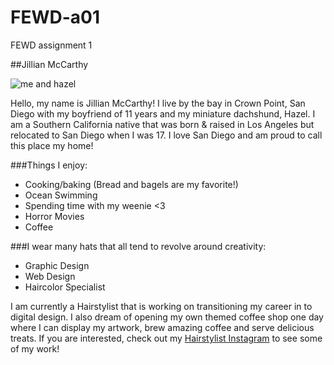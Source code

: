 # FEWD-a01
FEWD assignment 1

##Jillian McCarthy

![me and hazel](https://www.instagram.com/p/BH-1r4tDYYcRhz6pzT8IXUtXIzfUx8hibF5U-80/)

Hello, my name is Jillian McCarthy! I live by the bay in Crown Point, San Diego with my boyfriend of 11 years and my miniature dachshund, Hazel. I am a Southern California native that was born & raised in Los Angeles but relocated to San Diego when I was 17. I love San Diego and am proud to call this place my home!

###Things I enjoy:
* Cooking/baking (Bread and bagels are my favorite!)
* Ocean Swimming
* Spending time with my weenie <3
* Horror Movies
* Coffee 

###I wear many hats that all tend to revolve around creativity:
* Graphic Design
* Web Design
* Haircolor Specialist

I am currently a Hairstylist that is working on transitioning my career in to digital design. I also dream of opening my own themed coffee shop one day where I can display my artwork, brew amazing coffee and serve delicious treats. If you are interested, check out my [Hairstylist Instagram](https://www.instagram.com/jillianiscreative/) to see some of my work!
